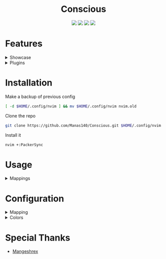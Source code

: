 <h1 align="center">Conscious</h1>


<p align="center">
    <a href="https://github.com/Manas140/Conscious/stargazers"><img src="https://img.shields.io/github/stars/Manas140/Conscious?colorA=151515&colorB=B66467&style=for-the-badge"></a>
    <a href="https://github.com/Manas140/Conscious/issues"><img src="https://img.shields.io/github/issues/Manas140/Conscious?colorA=151515&colorB=8C977D&style=for-the-badge"></a>
    <a href="https://github.com/Manas140/Conscious/network/members"><img src="https://img.shields.io/github/forks/Manas140/Conscious?colorA=151515&colorB=D9BC8C&style=for-the-badge"></a>
    <img src="https://img.shields.io/static/v1?label=license&message=MIT&color=8DA3B9&labelColor=151515&style=for-the-badge">
</p>

# Features

<details><summary>Showcase</summary>
<p align="center">
  <img src="./preview/normal.png">
</p>

- Minimal Mode

<p align="center">
  <img src="./preview/minimal.png">
</p>

- With <a href="https://github.com/Mangeshrex/everblush.vim">Everblush.vim</a> colorscheme.

<p align="center">
  <img src="https://raw.githubusercontent.com/Manas140/Conscious/main/preview/everblush-conscious.png"> 
</p>
</details>

<details><summary>Plugins</summary>

- Bufferline
<p align="center">
  <img src="./preview/bufferline.png">
</p>

- Packer
<p align="center">
  <img src="./preview/packer.png">
</p>

- Nvim-Tree
<p align="center">
  <img src="./preview/nvim-tree.png">
</p>

- Telescope
<p align="center">
  <img src="./preview/telescope.png">
</p>
</details>

# Installation
Make a backup of previous config

```sh
[ -d $HOME/.config/nvim ] && mv $HOME/.config/nvim nvim.old
```
Clone the repo

```sh
git clone https://github.com/Manas140/Conscious.git $HOME/.config/nvim
```
Install it

```sh
nvim +:PackerSync
```

# Usage

<details><summary>Mappings</summary>

  |    Keybinds    |                Info               |
  | -----          | -----                             |
  | Tab            | Next Buffer                       |
  | Shift + Tab    | Previous Buffer                   |
  | h + s          | Open a horizontal split           |
  | v + s          | Open a vertical split             |
  | Space + v      | Open a terminal in vertical split |
  | Space + h      | Open a terminal in split          |
  | Space + t      | New tab                           |
  | Space + x      | Close Buffer                      |
  | Control + s    | Write file                        |
  | Space + m      | Toggle minimal mode               |
  | Space + /      | Toggle comment                    |
  | Space + Space  | Open telescope                    |
  | f + f          | Open telescope find_files         |
  | f + b          | Open telescope find_buffer        |
  | Control + n    | Toggle Nvim tree                  |
  | Control + b    | Focus Nvim tree                   |
  | Space + h      | Hard Update                       |

</details>

# Configuration

<details><summary>Mapping</summary>
<br>

> `$HOME/.config/nvim/lua/mappings.lua/`

Add a map which works in `NORMAL` mode

```lua
nmap("<leader>,", ":!echo this is a normal map")
```

Add a map which works in `VISUAL` mode

```lua
vmap("<leader>,", ":!echo this is a visual map")
```
</details>

<details><summary>Colors</summary>
<br>

> `$HOME/.config/nvim/lua/colors/`

- Add a file named `<colorscheme>.lua`

> `$HOME/.config/nvim/lua/colors/<colorscheme>.lua`

- Add colors according to base16 rules

> Example
```lua
return {
  base00 = "#151515",
  base01 = "#1f1f1f",
  base02 = "#282828",
  base03 = "#3b3b3b",
  base04 = "#e8e3e3",
  base05 = "#e8e3e3",
  base06 = "#e8e3e3",
  base07 = "#e8e3e3",
  base08 = "#b66467",
  base09 = "#d9bc8c",
  base0A = "#d9bc8c",
  base0B = "#8c977d",
}
```

> $HOME/.config/nvim/init.lua

- Specify the theme

```lua
_G.theme = "<colorscheme>"
```

</details>

# Special Thanks
- [Mangeshrex](https://github.com/Mangeshrex)
